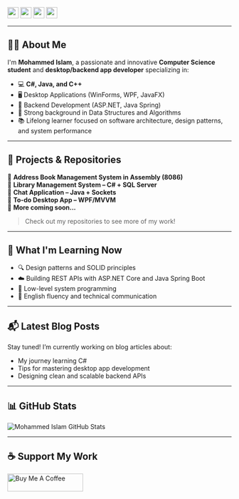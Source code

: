 
<p>
  <a href="https://www.linkedin.com/in/YOUR-LINKEDIN"><img src="https://img.shields.io/badge/linkedin-%230077B5.svg?&style=for-the-badge&logo=linkedin&logoColor=white" height=25></a>
  <a href="https://twitter.com/YOUR-TWITTER"><img src="https://img.shields.io/badge/twitter-%231DA1F2.svg?&style=for-the-badge&logo=twitter&logoColor=white" height=25></a>
  <a href="https://www.instagram.com/YOUR-INSTAGRAM"><img src="https://img.shields.io/badge/instagram-%23E4405F.svg?&style=for-the-badge&logo=instagram&logoColor=white" height=25></a>
  <a href="https://www.youtube.com/@YOUR-YOUTUBE"><img src="https://img.shields.io/badge/youtube-%2312100E.svg?&style=for-the-badge&logo=youtube&logoColor=white" height=25></a>
</p>

---

## 👨‍💻 About Me

I'm **Mohammed Islam**, a passionate and innovative **Computer Science student** and **desktop/backend app developer** specializing in:

- 💻 **C#, Java, and C++**
- 🖥️ Desktop Applications (WinForms, WPF, JavaFX)
- 🔧 Backend Development (ASP.NET, Java Spring)
- 🧠 Strong background in Data Structures and Algorithms
- 📚 Lifelong learner focused on software architecture, design patterns, and system performance

---

## 🚀 Projects & Repositories

🔹 **Address Book Management System in Assembly (8086)**  
🔹 **Library Management System – C# + SQL Server**  
🔹 **Chat Application – Java + Sockets**  
🔹 **To-do Desktop App – WPF/MVVM**  
🔹 **More coming soon...**

> Check out my repositories to see more of my work!

---

## 🧠 What I'm Learning Now

- 🔍 Design patterns and SOLID principles
- ☁️ Building REST APIs with ASP.NET Core and Java Spring Boot
- 🧱 Low-level system programming
- 💬 English fluency and technical communication

---

## 📬 Latest Blog Posts

<!-- Replace with your actual blog if you have one -->
Stay tuned! I’m currently working on blog articles about:
- My journey learning C#
- Tips for mastering desktop app development
- Designing clean and scalable backend APIs

---

## 📊 GitHub Stats

<p>
  <img src="https://github-readme-stats.vercel.app/api?username=YOUR-GITHUB-USERNAME&show_icons=true&theme=radical" alt="Mohammed Islam GitHub Stats">
</p>

---

## ☕ Support My Work

<a href="https://www.buymeacoffee.com/YOUR-LINK" target="_blank" rel="noreferrer nofollow">
  <img src="https://cdn.buymeacoffee.com/buttons/default-red.png" alt="Buy Me A Coffee" height="40" width="170">
</a>
